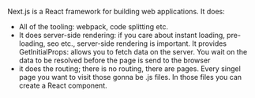 Next.js is a React framework for building web applications. It does:
- All of the tooling: webpack, code splitting etc.
- It does server-side rendering: if you care about instant loading, pre-loading, seo etc., server-side rendering is important. It provides GetInitialProps: allows you to fetch data on the server. You wait on the data to be resolved before the page is send to the browser
- it does the routing; there is no routing, there are pages. Every singel page you want to visit those gonna be .js files. In those files you can create a React component. 
